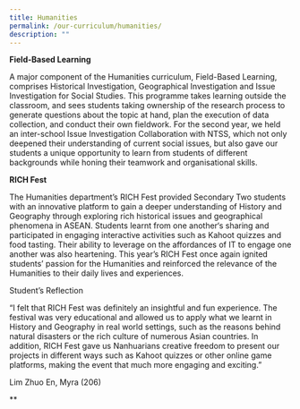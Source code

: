 ```yaml
---
title: Humanities
permalink: /our-curriculum/humanities/
description: ""
---
```

**Field-Based Learning**

A major component of the Humanities curriculum, Field-Based Learning, comprises Historical Investigation, Geographical Investigation and Issue Investigation for Social Studies. This programme takes learning outside the classroom, and sees students taking ownership of the research process to generate questions about the topic at hand, plan the execution of data collection, and conduct their own fieldwork. For the second year, we held an inter-school Issue Investigation Collaboration with NTSS, which not only deepened their understanding of current social issues, but also gave our students a unique opportunity to learn from students of different backgrounds while honing their teamwork and organisational skills.

**RICH Fest**

The Humanities department’s RICH Fest provided Secondary Two students with an innovative platform to gain a deeper understanding of History and Geography through exploring rich historical issues and geographical phenomena in ASEAN. Students learnt from one another‘s sharing and participated in engaging interactive activities such as Kahoot quizzes and food tasting. Their ability to leverage on the affordances of IT to engage one another was also heartening. This year’s RICH Fest once again ignited students’ passion for the Humanities and reinforced the relevance of the Humanities to their daily lives and experiences.

Student’s Reflection

“I felt that RICH Fest was definitely an insightful and fun experience. The festival was very educational and allowed us to apply what we learnt in History and Geography in real world settings, such as the reasons behind natural disasters or the rich culture of numerous Asian countries. In addition, RICH Fest gave us Nanhuarians creative freedom to present our projects in different ways such as Kahoot quizzes or other online game platforms, making the event that much more engaging and exciting.” 

Lim Zhuo En, Myra (206)

  
  
**